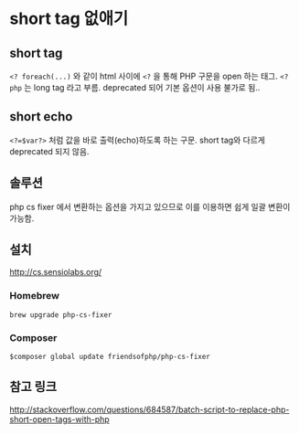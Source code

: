 # short tag 없애기 
## short tag
`<? foreach(...)` 와 같이 html 사이에 `<?` 을 통해 PHP 구문을 open 하는 태그. `<?php` 는 long tag 라고 부름.
deprecated 되어 기본 옵션이 사용 불가로 됨..

## short echo
`<?=$var?>` 처럼 값을 바로 출력(echo)하도록 하는 구문. short tag와 다르게 deprecated 되지 않음.

## 솔루션 
php cs fixer 에서 변환하는 옵션을 가지고 있으므로 이를 이용하면 쉽게 일괄 변환이 가능함. 

## 설치
http://cs.sensiolabs.org/

### Homebrew
```
brew upgrade php-cs-fixer
```
### Composer
```
$composer global update friendsofphp/php-cs-fixer
```


## 참고 링크
http://stackoverflow.com/questions/684587/batch-script-to-replace-php-short-open-tags-with-php
